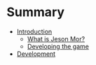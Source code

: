 # Summary

* [Introduction](README.md)
  * [What is Jeson Mor?](what-is-jeson-mor.md)
  * [Developing the game](developing-the-game.md)
* [Development](development.md)
